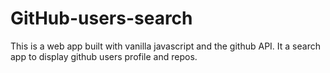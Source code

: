 # GitHub-users-search
This is a web app built with vanilla javascript and the github API.
It a search app to display github users profile and repos.

